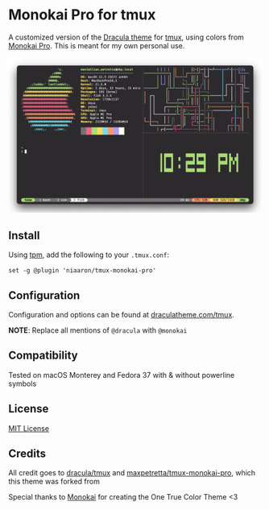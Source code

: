 # Monokai Pro for tmux

A customized version of the [Dracula theme](https://github.com/dracula/tmux) for [tmux](https://github.com/tmux/tmux/wiki), using colors from [Monokai Pro](https://monokai.pro/). This is meant for my own personal use.

![Screenshot](./screenshot.png)

## Install

Using [tpm](https://github.com/tmux-plugins/tpm), add the following to your `.tmux.conf`:

```
set -g @plugin 'niaaron/tmux-monokai-pro'
```

## Configuration

Configuration and options can be found at [draculatheme.com/tmux](https://draculatheme.com/tmux).

**NOTE**: Replace all mentions of `@dracula` with `@monokai`

## Compatibility

Tested on macOS Monterey and Fedora 37 with & without powerline symbols

## License

[MIT License](./LICENSE)

## Credits

All credit goes to [dracula/tmux](https://github.com/dracula/tmux) and [maxpetretta/tmux-monokai-pro](https://github.com/maxpetretta/tmux-monokai-pro), which this theme was forked from

Special thanks to [Monokai](https://monokai.nl/) for creating the One True Color Theme <3
